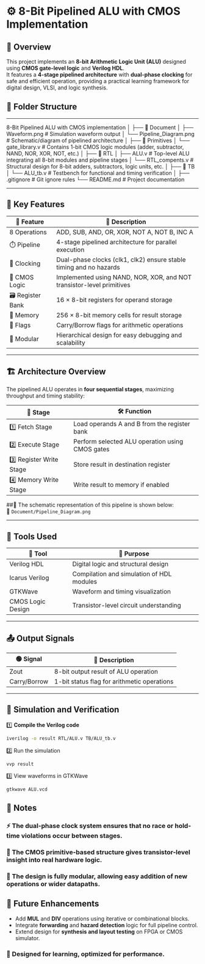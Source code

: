 # ⚙️ 8-Bit Pipelined ALU with CMOS Implementation

## 🧠 Overview

This project implements an **8-bit Arithmetic Logic Unit (ALU)** designed using **CMOS gate-level logic** and **Verilog HDL**.  
It features a **4-stage pipelined architecture** with **dual-phase clocking** for safe and efficient operation, providing a practical learning framework for digital design, VLSI, and logic synthesis.


## 📂 Folder Structure
---
8-Bit Pipelined ALU with CMOS implementation
│
├── 📁 Document
│ ├── Waveform.png # Simulation waveform output
│ └── Pipeline_Diagram.png # Schematic/diagram of pipelined architecture
│
├── 📁 Primitives
│ └── gate_library.v # Contains 1-bit CMOS logic modules (adder, subtractor, NAND, NOR, XOR, NOT, etc.)
│
├── 📁 RTL
│ ├── ALU.v # Top-level ALU integrating all 8-bit modules and pipeline stages
│ └── RTL_compents.v # Structural design for 8-bit adders, subtractors, logic units, etc.
│
├── 📁 TB
│ └── ALU_tb.v # Testbench for functional and timing verification
│
├── .gitignore # Git ignore rules
└── README.md # Project documentation

---

## 🔧 Key Features

| 🔢 Feature        | 📝 Description                                                        |
| ----------------- | --------------------------------------------------------------------- |
| 8 Operations      | ADD, SUB, AND, OR, XOR, NOT A, NOT B, INC A                           |
| ⏱️ Pipeline       | 4-stage pipelined architecture for parallel execution                 |
| 🔄 Clocking       | Dual-phase clocks (clk1, clk2) ensure stable timing and no hazards    |
| 🧠 CMOS Logic     | Implemented using NAND, NOR, XOR, and NOT transistor-level primitives |
| 🗃️ Register Bank | 16 × 8-bit registers for operand storage                              |
| 💾 Memory         | 256 × 8-bit memory cells for result storage                           |
| 🚩 Flags          | Carry/Borrow flags for arithmetic operations                         |
| 🧩 Modular        | Hierarchical design for easy debugging and scalability                |

---

## 🏗️ Architecture Overview

The pipelined ALU operates in **four sequential stages**, maximizing throughput and timing stability:

| 🔢 Stage                 | 🛠️ Function                                     |
| ------------------------ | ----------------------------------------------- |
| 1️⃣ Fetch Stage          | Load operands A and B from the register bank     |
| 2️⃣ Execute Stage        | Perform selected ALU operation using CMOS gates  |
| 3️⃣ Register Write Stage | Store result in destination register             |
| 4️⃣ Memory Write Stage   | Write result to memory if enabled                |

##🧩 The schematic representation of this pipeline is shown below:  
📄 `Document/Pipeline_Diagram.png`

---

## 🧰 Tools Used

| 🧠 Tool          | 📝 Purpose                                       |
| ---------------- | ----------------------------------------------- |
| Verilog HDL      | Digital logic and structural design             |
| Icarus Verilog   | Compilation and simulation of HDL modules       |
| GTKWave          | Waveform and timing visualization               |
| CMOS Logic Design| Transistor-level circuit understanding          |

---

## 📤 Output Signals

| 🟢 Signal    | 📝 Description                                            |
| ------------ | --------------------------------------------------------- |
| Zout         | 8-bit output result of ALU operation                      |
| Carry/Borrow | 1-bit status flag for arithmetic operations               |

---

## 🧪 Simulation and Verification

1️⃣ **Compile the Verilog code**

```bash
iverilog -o result RTL/ALU.v TB/ALU_tb.v
```
2️⃣ Run the simulation
```
vvp result
```
3️⃣ View waveforms in GTKWave
```
gtkwave ALU.vcd
```
## 📝 Notes

### ⚡ The dual-phase clock system ensures that no race or hold-time violations occur between stages.
### 🧠 The CMOS primitive-based structure gives transistor-level insight into real hardware logic.
### 🔁 The design is fully modular, allowing easy addition of new operations or wider datapaths.

## 🧩 Future Enhancements

- Add **MUL** and **DIV** operations using iterative or combinational blocks.  
- Integrate **forwarding** and **hazard detection** logic for full pipeline control.  
- Extend design for **synthesis and layout testing** on FPGA or CMOS simulator.

### 🚀 Designed for learning, optimized for performance.



